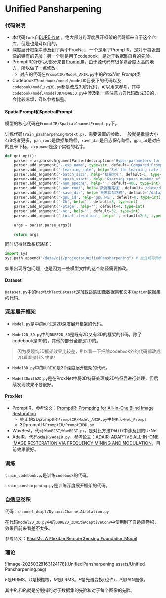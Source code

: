 # Unified Pansharpening

### 代码说明

* 本代码`fork`自[DURE-Net](https://github.com/TingMAC/DURE-Net) ，绝大部分的深度展开框架的代码都来自于这个仓库，但是也是可以用的。
* 深度展开框架中涉及到了两个ProxNet，一个是用了PromptIR，是对于每张图像的特有的先验；另一个则是用了codebook，是对于数据集自身的先验。
* PromptIR的代码大部分来自[PromptIR](https://github.com/va1shn9v/PromptIR/blob/main/net/model.py)，由于源代码有很多耦合度太高的地方，所以做了一点修改。
  * 对应的代码在`PromptIR/Model_AMIR.py`中的*ProxNet_Prompt*类
* Codebook中`codebook/model/model3D`目录下的代码以及`codebook/model/vq3D.py`都是改成3D的代码，可以用来参考，其中`codebook/model/model3D/MSAB3D.py`中涉及到一些注意力的代码改成3D的，会比较麻烦，可以参考借鉴。

#### SpatialPrompt和SpectralPrompt

模型的核心代码在`PromptIR/SpatialChannelPrompt.py`下。

训练代码`train_pansharpeningNotext.py`，需要设置的参数，一般就是批量大小4/8或者更多，`pan_root`是数据集路径，`save_dir`是日志保存路径，`gpu_id`是对应的显卡下标，`exp_name`是这个实验的名字。

```python
def get_opt():
    parser = argparse.ArgumentParser(description='Hyper-parameters for network')
    parser.add_argument('--exp_name', type=str, default='Compared:PromptIRContinue', help='experiment name')
    parser.add_argument('-learning_rate', help='Set the learning rate', default=2e-4, type=float)
    parser.add_argument('-batch_size', help='批量大小', default=1, type=int)
    parser.add_argument('-epoch_start', help='Starting epoch number of the training', default=0, type=int)
    parser.add_argument('-num_epochs', help='', default=400, type=int)
    parser.add_argument('-pan_root', help='数据集路径', default='/data/datasets/pansharpening/NBU_dataset0730', type=str)
    parser.add_argument('-save_dir', help='日志保存路径', default='/data/cjj/projects/UnifiedPansharpening/experiment', type=str)
    parser.add_argument('-gpu_id', help='gpu下标', default=0, type=int)
    parser.add_argument('-Ch', help='', default=8, type=int)
    parser.add_argument('-Stage', help='', default=4, type=int)
    parser.add_argument('-nc', help='', default=32, type=int)
    parser.add_argument('-total_iteration', help='', default=2e5, type=int)
    
    args = parser.parse_args()
    
    return args
```

同时记得修改系统路径：

```python
import sys
sys.path.append("/data/cjj/projects/UnifiedPansharpening") # 此处填写你的项目路径
```

如果出现导包问题，也是因为一些模型文件的这个路径需要修改。

#### Dataset

`Dataset.py`中的`MatWithTextDataset`是加载遥感图像数据集和文本`Caption`数据集的代码。

### 深度展开框架

* `Model.py`是中的`DURE`是2D深度展开框架的代码。

* `Model2D_3D.py`中的`DURE2D_3D`是既有2D又有3D的框架的代码，除了codebook是3D的，其他的部分全都是2D的。

> 因为发现纯3D框架效果比较差，所以看一下把除codebook外的代码都改成2D看看是什么效果/

* `Model3D.py`中的`DURE3D`是3D深度展开框架的代码。

* `Model3Dwith2D.py`是在ProxNet中将3D特征处理成2D特征后进行处理，但后续发现效果不是很好。

#### ProxNet

* PromptIR，参考论文：[PromptIR: Prompting for All-in-One Blind Image Restoration](https://arxiv.org/abs/2306.13090)
  * 纯正的2DpromptIR:`PromptIR/Model_AMIR.py`中的`ProxNet_Prompt`
  * 3DpromptIR:`PromptIR/PromptIR3D.py`
* WavBest，代码:`WavBEST/WavBEST.py`，是对比方法`TMdiff`中涉及到的U-Net
* AdaIR，代码:`AdaIR/AdaIR.py`，参考论文：[ADAIR: ADAPTIVE ALL-IN-ONE IMAGE RESTORATION VIA FREQUENCY MINING AND MODULATION](https://arxiv.org/abs/2403.14614)，目前效果很好。

### 训练

`train_codebook.py`是训练`codebook`的代码。

`train_pansharpening.py`是训练深度展开框架的代码。

### 自适应卷积

代码：`channel_Adapt/DynamicChannelAdaptation.py`

在代码`Model2D_3D.py`中的`DURE2D_3DWithAdaptiveConv`中使用到了自适应卷积，效果目前来看差不太多。

参考论文：[FlexiMo: A Flexible Remote Sensing Foundation Model](https://arxiv.org/abs/2503.23844)

### 理论

![image-20250328163124178](Unified Pansharpening.assets/Unified Pansharpening.png)

$F$是HRMS，$D$是模糊核，$M$是LRMS。$H$是光谱变换(也许)，$P$是PAN图像。

其中$R_s$和$R_t$就是分别指的对于数据集的先验和对于每个图像的先验。